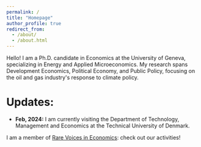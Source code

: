```yaml
---
permalink: /
title: "Homepage"
author_profile: true
redirect_from: 
  - /about/
  - /about.html
---
```


Hello! I am a Ph.D. candidate in Economics at the University of Geneva, specializing in Energy and Applied Microeconomics. My research spans Development Economics, Political Economy, and Public Policy, focusing on the oil and gas industry's response to climate policy.

Updates:
======
- **Feb, 2024:** I am currently visiting the Department of Technology, Management and Economics at the Technical University of Denmark.


I am a member of [Rare Voices in Economics](https://www.rarevoicesineconomics.com/): check out our activities!
